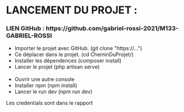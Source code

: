 <h1>LANCEMENT DU PROJET :</h1> 

<h3>LIEN GitHub : https://github.com/gabriel-rossi-2021/M133-GABRIEL-ROSSI </h3>
<ul>
    <li>Importer le projet avec GitHub. (git clone "https://...")</li>
    <li>Ce déplacer dans le projet. (cd CheminDuProjet/)</li>
    <li>Installer les dépendences (composer install)</li>
    <li>Lancer le projet (php artisan serve)</li><br>
    <li>Ouvrir une autre console</li>
    <li>Installer npm (npm install)</li>
    <li>Lancer le run dev (npm run dev)</h1>
</ul>

<p>Les credentials sont dans le rapport</p>
